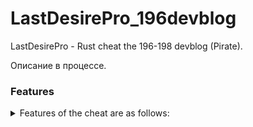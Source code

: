 # LastDesirePro_196devblog
LastDesirePro - Rust cheat the 196-198 devblog (Pirate). 

Описание в процессе.

### Features
<details>
<summary>Features of the cheat are as follows:</summary>
<br>
- ESP Players
  <br>
  - Players
  <br>
  - Distance
  <br>
  - Held Items
<br>
</details>
